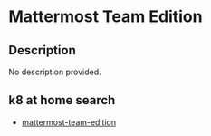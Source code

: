 # Mattermost Team Edition

## Description

No description provided.

## k8 at home search

- [mattermost-team-edition](https://nanne.dev/k8s-at-home-search/#/mattermost-team-edition)
